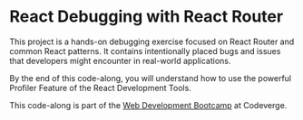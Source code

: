 # React Debugging with React Router

This project is a hands-on debugging exercise focused on React Router and common React patterns. It contains intentionally placed bugs and issues that developers might encounter in real-world applications.

By the end of this code-along, you will understand how to use the powerful Profiler Feature of the React Development Tools.

This code-along is part of the [Web Development Bootcamp](https://codeverge.de) at Codeverge.